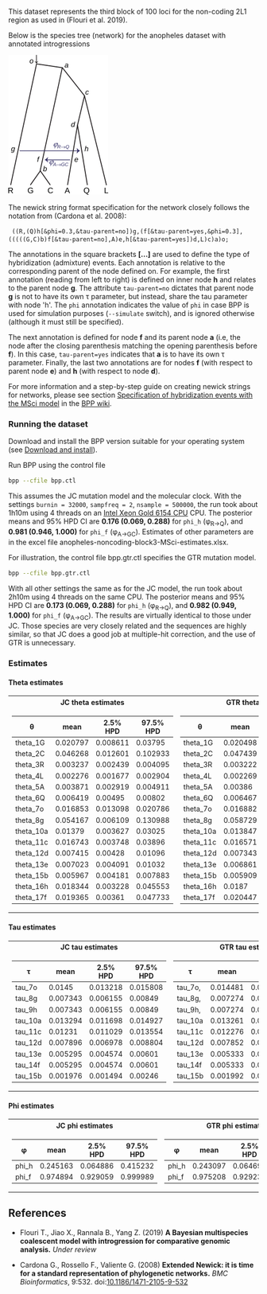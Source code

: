This dataset represents the third block of 100 loci for the non-coding 2L1
region as used in (Flouri et al. 2019).

Below is the species tree (network) for the anopheles dataset with annotated introgressions 

![anopheles species network](https://raw.githubusercontent.com/xflouris/assets/master/bpp/anopheles/anopheles.png)

The newick string format specification for the network closely follows the notation from (Cardona et al. 2008):

```
 ((R,(Q)h[&phi=0.3,&tau-parent=no])g,(f[&tau-parent=yes,&phi=0.3],(((((G,C)b)f[&tau-parent=no],A)e,h[&tau-parent=yes])d,L)c)a)o;
```

The annotations in the square brackets **[...]** are used to define the type of
hybridization (admixture) events. Each annotation is relative to the
corresponding parent of the node defined on. For example, the first annotation
(reading from left to right) is defined on inner node **h** and relates to the
parent node **g**. The attribute `tau-parent=no` dictates that parent node
**g** is not to have its own &tau; parameter, but instead, share the tau
parameter with node 'h'.  The `phi` annotation indicates the value of `phi` in
case BPP is used for simulation purposes (`--simulate` switch), and is ignored
otherwise (although it must still be specified).

The next annotation is defined for node **f** and its parent node **a** (i.e,
the node after the closing parenthesis matching the opening parenthesis before
**f**). In this case, `tau-parent=yes` indicates that **a** is to have its own
&tau; parameter. Finally, the last two annotations are for nodes **f** (with
respect to parent node **e**) and **h** (with respect to node **d**).

For more information and a step-by-step guide on creating newick strings for
networks, please see section
[Specification of hybridization events with the MSci model](https://github.com/bpp/bpp/wiki/Specification-of-hybridization-events-with-the-MSci-model)
in the [BPP wiki](https://github.com/bpp/bpp/wiki).

### Running the dataset

Download and install the BPP version suitable for your operating system (see
[Download and install](https://github.com/bpp/bpp#download-and-install)).

Run BPP using the control file

```bash
bpp --cfile bpp.ctl
```
This assumes the JC mutation model and the molecular clock.  With the settings
`burnin = 32000`, `sampfreq = 2`, `nsample = 500000`, the run took about 1h10m
using 4 threads on an
[Intel Xeon Gold 6154 CPU](https://ark.intel.com/content/www/us/en/ark/products/120495/intel-xeon-gold-6154-processor-24-75m-cache-3-00-ghz.html)
CPU. The posterior means and 95% HPD CI are **0.176 (0.069, 0.288)** for
`phi_h` (&phi;<sub>R&rarr;Q</sub>), and **0.981 (0.946, 1.000)** for
`phi_f` (&phi;<sub>A&rarr;GC</sub>).  Estimates of other parameters
are in the excel file anopheles-noncoding-block3-MSci-estimates.xlsx.


For illustration, the control file bpp.gtr.ctl specifies the GTR mutation
model.

```bash
bpp --cfile bpp.gtr.ctl
```

With all other settings the same as for the JC model, the run took about 2h10m
using 4 threads on the same CPU.  The posterior means and 95% HPD CI are
**0.173 (0.069, 0.288)** for `phi_h` (&phi;<sub>R&rarr;Q</sub>), and 
**0.982 (0.949, 1.000)** for `phi_f` (&phi;<sub>A&rarr;GC</sub>).  The results
are virtually identical to those under JC.  Those species are very closely
related and the sequences are highly similar, so that JC does a good job at
multiple-hit correction, and the use of GTR is unnecessary.

### Estimates

#### Theta estimates

<table>
<tr><th>JC theta estimates</th><th>GTR theta estimates</th></tr>
<tr><td>

|   &theta;   | mean     | 2.5% HPD | 97.5% HPD |
|-------------|----------|----------|-----------|
| theta_1G    | 0.020797 | 0.008611 |  0.03795  |
| theta_2C    | 0.046268 | 0.012601 |  0.102933 |
| theta_3R    | 0.003237 | 0.002439 |  0.004095 |
| theta_4L    | 0.002276 | 0.001677 |  0.002904 |
| theta_5A    | 0.003871 | 0.002919 |  0.004911 |
| theta_6Q    | 0.006419 | 0.00495  |  0.00802  |
| theta_7o    | 0.016853 | 0.013098 |  0.020786 |
| theta_8g    | 0.054167 | 0.006109 |  0.130988 |
| theta_10a   | 0.01379  | 0.003627 |  0.03025  |
| theta_11c   | 0.016743 | 0.003748 |  0.03896  |
| theta_12d   | 0.007415 | 0.00428  |  0.01096  |
| theta_13e   | 0.007023 | 0.004091 |  0.01032  |
| theta_15b   | 0.005967 | 0.004181 |  0.007883 |
| theta_16h   | 0.018344 | 0.003228 |  0.045553 |
| theta_17f   | 0.019365 | 0.00361  |  0.047733 |

</td><td>

|   &theta;   | mean     | 2.5% HPD | 97.5% HPD |
|-------------|----------|----------|-----------|
| theta_1G    | 0.020498 | 0.008627 |  0.037276 |
| theta_2C    | 0.047439 | 0.012648 |  0.106778 |
| theta_3R    | 0.003222 | 0.002418 |  0.004063 |
| theta_4L    | 0.002269 | 0.00167  |  0.002881 |
| theta_5A    | 0.00386  | 0.002903 |  0.004881 |
| theta_6Q    | 0.006467 | 0.004962 |  0.008069 |
| theta_7o    | 0.016882 | 0.013169 |  0.020831 |
| theta_8g    | 0.058729 | 0.005864 |  0.1408   |
| theta_10a   | 0.013847 | 0.003712 |  0.029899 |
| theta_11c   | 0.016571 | 0.003772 |  0.038701 |
| theta_12d   | 0.007343 | 0.004283 |  0.01083  |
| theta_13e   | 0.006861 | 0.003983 |  0.010142 |
| theta_15b   | 0.005909 | 0.004122 |  0.007801 |
| theta_16h   | 0.0187   | 0.003194 |  0.046225 |
| theta_17f   | 0.020447 | 0.003473 |  0.049717 |

</td></tr> </table>

#### Tau estimates

<table>
<tr><th>JC tau estimates</th><th>GTR tau estimates</th></tr>
<tr><td>

|  &tau;  | mean     | 2.5% HPD | 97.5% HPD |
|---------|----------|----------|-----------|
| tau_7o  | 0.0145   | 0.013218 |  0.015808 |
| tau_8g  | 0.007343 | 0.006155 |  0.00849  |
| tau_9h  | 0.007343 | 0.006155 |  0.00849  |
| tau_10a | 0.013294 | 0.011698 |  0.014927 |
| tau_11c | 0.01231  | 0.011029 |  0.013554 |
| tau_12d | 0.007896 | 0.006978 |  0.008804 |
| tau_13e | 0.005295 | 0.004574 |  0.00601  |
| tau_14f | 0.005295 | 0.004574 |  0.00601  |
| tau_15b | 0.001976 | 0.001494 |  0.00246  |

</td><td>

|  &tau;  | mean     | 2.5% HPD | 97.5% HPD |
|---------|----------|----------|-----------|
| tau_7o, | 0.014481 | 0.013191 |  0.015745 |
| tau_8g, | 0.007274 | 0.006074 |  0.008431 |
| tau_9h, | 0.007274 | 0.006074 |  0.008431 |
| tau_10a | 0.013261 | 0.011655 |  0.014908 |
| tau_11c | 0.012276 | 0.01101  |  0.01353  |
| tau_12d | 0.007852 | 0.006953 |  0.008759 |
| tau_13e | 0.005333 | 0.00461  |  0.006062 |
| tau_14f | 0.005333 | 0.00461  |  0.006062 |
| tau_15b | 0.001992 | 0.001503 |  0.002466 |

</td></tr> </table>

#### Phi estimates

<table>
<tr><th>JC phi estimates</th><th>GTR phi estimates</th></tr>
<tr><td>

|  &phi;  | mean     | 2.5% HPD | 97.5% HPD |
|---------|----------|----------|-----------|
|  phi_h  | 0.245163 | 0.064886 |  0.415232 |
|  phi_f  | 0.974894 | 0.929059 |  0.999989 |

</td><td>

|  &phi;  | mean     | 2.5% HPD | 97.5% HPD |
|---------|----------|----------|-----------|
|  phi_h  | 0.243097 | 0.064691 | 0.411921  |
|  phi_f  | 0.975208 | 0.929233 | 1         |

</td></tr> </table>

## References

* Flouri T., Jiao X., Rannala B., Yang Z. (2019)
**A Bayesian multispecies coalescent model with introgression for comparative genomic analysis.**
*Under review*

* Cardona G., Rossello F., Valiente G. (2008)
**Extended Newick: it is time for a standard representation of phylogenetic networks.**
*BMC Bioinformatics*, 9:532.
doi:[10.1186/1471-2105-9-532](https://doi.org/10.1186/1471-2105-9-532)
